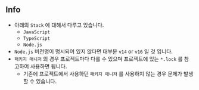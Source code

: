 ## Info

- 아래의 `Stack` 에 대해서 다루고 있습니다.
  - `JavaScript`
  - `TypeScript`
  - `Node.js`
- `Node.js` 버전명이 명시되어 있지 않다면 대부분 `v14` or `v16` 일 것 입니다.
- `패키지 매니저` 의 경우 프로젝트마다 다를 수 있으며 프로젝트에 있는 `*.lock` 를 참고하여 사용하면 됩니다.
  - 기존에 프로젝트에서 사용하던 `패키지 매니저` 를 사용하지 않는 경우 문제가 발생할 수 있습니다.
